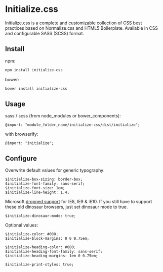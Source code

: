 # Initialize.css
Initialize.css is a complete and customizable collection of CSS best practices based on Normalize.css and HTML5 Boilerplate. Available in CSS and configurable SASS (SCSS) format.

## Install

npm:
```bash
npm install initialize-css
```

bower:
```bash
bower install initialize-css
```

## Usage

sass / scss (from node_modules or bower_components):
```
@import: "module_folder_name/initialize-css/dist/initialize";
```

with browserify:
```
@import: "initialize";
```

## Configure

Overwrite default values for generic typography:
```
$initialize-box-sizing: border-box;
$initialize-font-family: sans-serif;
$initialize-font-size: 1em;
$initialize-line-height: 1.4;
```

Microsoft [dropped support](https://www.microsoft.com/en-us/WindowsForBusiness/End-of-IE-support) for IE8, IE9 & IE10. If you still have to support these old dinosaur browsers, just set dinosaur mode to true.
```
$initialize-dinosaur-mode: true;
```

Optional values:
```
$initialize-color: #000;
$initialize-block-margins: 0 0 0.75em;
```

```
$initialize-heading-color: #000;
$initialize-heading-font-family: sans-serif;
$initialize-heading-margins: 1em 0 0.75em;
```

```
$initialize-print-styles: true;
```